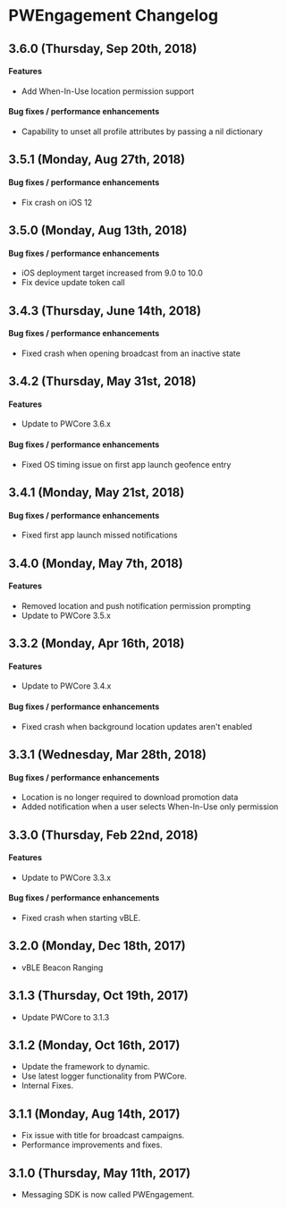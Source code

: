 # PWEngagement Changelog
## 3.6.0 (Thursday, Sep 20th, 2018)
#### Features
* Add When-In-Use location permission support

#### Bug fixes / performance enhancements
* Capability to unset all profile attributes by passing a nil dictionary

## 3.5.1 (Monday, Aug 27th, 2018)
#### Bug fixes / performance enhancements
* Fix crash on iOS 12

## 3.5.0 (Monday, Aug 13th, 2018)
#### Bug fixes / performance enhancements
* iOS deployment target increased from 9.0 to 10.0
* Fix device update token call

## 3.4.3 (Thursday, June 14th, 2018)
#### Bug fixes / performance enhancements
* Fixed crash when opening broadcast from an inactive state

## 3.4.2 (Thursday, May 31st, 2018)
#### Features
* Update to PWCore 3.6.x

#### Bug fixes / performance enhancements
* Fixed OS timing issue on first app launch geofence entry

## 3.4.1 (Monday, May 21st, 2018)
#### Bug fixes / performance enhancements
* Fixed first app launch missed notifications

## 3.4.0 (Monday, May 7th, 2018)
#### Features
* Removed location and push notification permission prompting
* Update to PWCore 3.5.x

## 3.3.2 (Monday, Apr 16th, 2018)
#### Features
* Update to PWCore 3.4.x

#### Bug fixes / performance enhancements
* Fixed crash when background location updates aren't enabled

## 3.3.1 (Wednesday, Mar 28th, 2018)
#### Bug fixes / performance enhancements
* Location is no longer required to download promotion data
* Added notification when a user selects When-In-Use only permission

## 3.3.0 (Thursday, Feb 22nd, 2018)
#### Features
* Update to PWCore 3.3.x

#### Bug fixes / performance enhancements
* Fixed crash when starting vBLE.

## 3.2.0 (Monday, Dec 18th, 2017)
* vBLE Beacon Ranging

## 3.1.3 (Thursday, Oct 19th, 2017)
* Update PWCore to 3.1.3

## 3.1.2 (Monday, Oct 16th, 2017)
* Update the framework to dynamic.
* Use latest logger functionality from PWCore.
* Internal Fixes.

## 3.1.1 (Monday, Aug 14th, 2017)
* Fix issue with title for broadcast campaigns.
* Performance improvements and fixes.

## 3.1.0 (Thursday, May 11th, 2017)
* Messaging SDK is now called PWEngagement.
